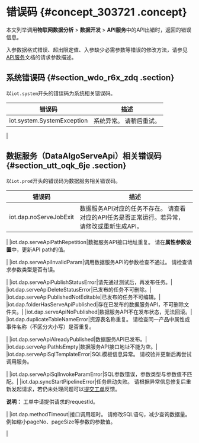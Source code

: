 # 错误码 {#concept_303721 .concept}

本文列举调用**物联网数据分析** \> **数据开发** \> **API服务**中的API出错时，返回的错误信息。

入参数据格式错误、超出限定值、入参缺少必需参数等错误的修改方法，请参见[API服务](cn.zh-CN/数据开发/API服务/API服务开发.md#)文档的请求参数描述。

## 系统错误码 {#section_wdo_r6x_zdq .section}

以`iot.system`开头的错误码为系统相关错误码。

|错误码|描述|
|---|--|
|iot.system.SystemException|系统异常。 请稍后重试。

 |

## 数据服务（DataAlgoServeApi）相关错误码 {#section_utt_oqk_6je .section}

以`iot.prod`开头的错误码为数据服务相关错误码。

|错误码|描述|
|---|--|
|iot.dap.noServeJobExit|数据服务API对应的任务不存在。 请查看对应的API任务是否正常运行。若异常，请修改或重新生成API。

 |
|iot.dap.serveApiPathRepetition|数据服务API接口地址重复。 请在**属性参数设置**中，更新API path的值。

 |
|iot.dap.serveApiInvalidParam|调用数据服务API的参数检查不通过。 请检查请求参数类型是否有误。

 |
|iot.dap.serveApiPublishStatusError|请先通过测试后，再发布任务。|
|iot.dap.serveApiDeleteStatusError|已发布的任务不可删除。|
|iot.dap.serveApiPublishedNotEditable|已发布的任务不可编辑。|
|iot.dap.folderHasServeApiPublished|存在已发布的数据服务API，不可删除文件夹。|
|iot.dap.serveApiNoPublished|数据服务API不在发布状态，无法回滚。|
|iot.dap.duplicateTableNameError|资源表名称重复。 请检查同一产品中属性或事件名称（不区分大小写）是否重复。

 |
|iot.dap.serveApiAlreadyPublished|数据服务API已发布。|
|iot.dap.serveApiPathIsEmpty|数据服务API接口地址不能为空。|
|iot.dap.serveApiSqlTemplateError|SQL模板信息异常。 请校验并更新后再尝试调用服务。

 |
|iot.dap.serveApiSqlInvokeParamError|SQL参数错误，参数类型与参数值不匹配。|
|iot.dap.syncStartPipelineError|任务启动失败。 请根据异常信息修复后重新发起请求，若仍未处理问题可以[提交工单](https://selfservice.console.aliyun.com/ticket/category/iot/today)反馈。

**说明：** 工单中请提供请求的requestId。

 |
|iot.dap.methodTimeout|接口调用超时。 请修改SQL语句，减少查询数据量。例如缩小pageNo、pageSize等参数的参数值。

 |

